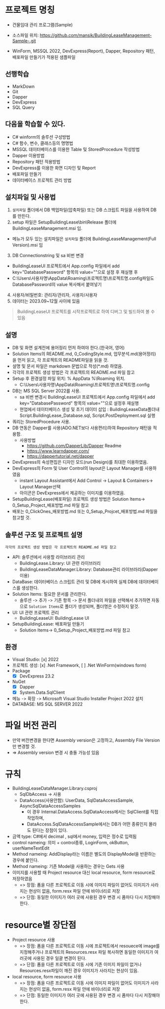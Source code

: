 ﻿# 프로젝트 명칭
* 건물임대 관리 프로그램(Sample)

* 소스파일 위치: https://github.com/mansik/BuildingLeaseManagement-Sample-.git
* WinForm, MSSQL 2022, DevExpress(Report), Dapper, Repository 패턴, 배포파일 만들기가 적용된 샘플파일

## 선행학습
* MarkDown
* Git
* Dapper
* DevExpress
* SQL Query

## 다음을 학습할 수 있다.
* C# winform의 솔루션 구성방법
* C# 함수, 변수, 클래스등의 명명법
* MSSQL 데이터베이스를 이용한 Table 및 StoredProcedure 작성방법
* Dapper 이용방법
* Repository 패턴 적용방법
* DevExpress를 이용한 화면 디자인 및 Report
* 배포파일 만들기
* 데이터베이스 프로젝트 관리 방법

## 설치파일 및 사용법
1. `설치파일` 폴더에서 DB 백업파일(압축파일) 또는 DB 스크립트 파일을 사용하여 DB를 만든다.
2. setup 파일은 SetupBuildingLease\bin\Release 폴더에 BuildingLeaseManagement.msi 임.
  * 메뉴가 모두 있는 설치파일은 `설치파일` 폴더에 BuildingLeaseManagement(Full Version).msi 임
3. DB Connectionstring 및 sa 비번 변경
  * BuildingLeaseUI 프로젝트에서 App.config 파일에서 add key="DatabasePassword" 항목의 value=""으로 설정 후 재실행 후
  * C:\Users\사용자명\AppData\Roaming\프로젝트명\프로젝트명.config파일도 DatabasePassword의 value 복사해서 붙여넣기
4. 사용자/비밀번호: 관리자/관리자, 사용자/사용자
5. 데이터는 2023.09~12월 사이에 있음
> BuildingLeaseUI 프로젝트를 시작프로젝트로 하여 디버그 및 빌드하여 볼 수 있음

## 설명
* DB 및 화면 설계전에 용어정리 먼저 하여야 한다.(한국어, 영어)
* Solution Items의 README.md, 0_CodingStyle.md, 업무분석.md(용어정리)을 먼저 읽고, 각 프로젝트의 README파일을 읽을 것.
* 설명 및 문서 파일은 markdown 문법으로 작성(*.md) 하였음.
* 각각의 프로젝트 생성 방법은 각 프로젝트의 README.md 파일 참고
* Setup 후 환경설정 파일 위치: % AppData %\Roaming 위치. 
  * C:\Users\사용자명\AppData\Roaming\프로젝트명\프로젝트명.config
* DB는 MS SQL Server 2022를 사용.
  * sa 비번 변경시 BuildingLeaseUI 프로젝트에서 App.config 파일에서 add key="DatabasePassword" 항목의 value=""으로 설정후 재실행
  * 현업에서 데이터베이스 생성 및 초기 데이터 삽입 : BuildingLeaseData폴더내 Script.BuildingLease_Database.sql, Script.PostDeployment.sql 실행
* 쿼리는 StoredProcedure 사용. 
* DB 연동은 Dapper를 사용(ADO.NET보다 사용편리)하여 Repository 패턴을 적용함.
  * 사용방법
    * https://github.com/DapperLib/Dapper Readme
    * https://www.learndapper.com/
    * https://dappertutorial.net/dapper
* DevExpress의 속성편집은 디자인 모드(run Design)를 최대한 이용하였음.
* DevExpress의 Form 및 User Control의 layout은 Layout Manager를 사용하였음
  * instant Layout Assistant에서 Add Control -> Layout & Containers-> Layout Manager선택
  * 아이콘은 DevExpress에서 제공하는 이미지를 이용하였음.
* SetupBuildingLease(배포파일) 프로젝트 생성 방법은 Solution Items-> 0_Setup_Project_배포방법.md 파일 참고
* 배포는 0_ClickOnes_배포방법.md 또는 0_Setup_Projcet_배포방법.md 파일을 참고할 것.

## 솔루션 구조 및 프로젝트 설명
`각각의 프로젝트 생성 방법은 각 프로젝트의 README.md 파일 참고`

* API: 솔루션에서 사용할 라이브러리 관리
  * BuildingLease.Library: UI 관련 라이브러리
  * BuildingLeaseDataManager.Library: Database관리 라이브러리(Dapper 이용)
* DataBase: 데이터베이스 스크립트 관리 및 DB에 게시하여 실제 DB에 데이터베이스를 생성한다.
* Solution Items: 필요한 문서를 관리한다. 
  * 솔루션 -> 추가 -> 기존 항목 -> 문서 폴더내의 파일을 선택해서 추가하면 자동으로 `Solution Items`로 폴더가 생성되며, 폴더명은 수정하지 말것.
* UI: UI 관련 프로젝트 관리
  * BuildingLeaseUI: BuildingLease UI
* SetupBuildingLease: 배포파일 만들기
  * Solution Items-> 0_Setup_Project_배포방법.md 파일 참고

## 환경
* Visual Studio: [x] 2022
* 프로젝트 생성: [x] .Net Framework, [ ] .Net WinForm(windows form)
* Package 
  * [x] DevExpress 23.2
* NuGet
  * [x] Dapper
  * [x] System.Data.SqlClient
* 메뉴 -> 확장 -> Microsoft Visual Studio Installer Project 2022 설치
* DATABASE: MS SQL SERVER 2022
	
# 파일 버전 관리
* 만약 버전변경을 한다면 Assembly version은 고정하고, Assembly File Version만 변경할 것.
* => Assembly version 변경 시 충돌 가능성 있음

# 규칙
* BuildingLeaseDataManager.Library.csproj
  * SqlDbAccess -> 사용
  * DataAccess(사용안함): UserData, SqlDataAccessSample, AsyncSqlDataAccessSamples
    * 이 경우 Internal.DataAccess.SqlDataAccess에서는 SqlClient를 직접 작업하며, 
	* DataAccess.SqlDataAccessSample에서는 DB가 어떤 종류인지 몰라도 된다는 장점이 있다.
* 금액 type: C#에서 decimal , sql에서 money, 입력은 정수로 입력됨
* control nameing: 의미 + control종류, LoginForm, okButton, userNameTextEdit
* Method nameing: AddDisplay라는 이름은 별도의 DisplayModel을 반환하는 경우에 붙인다.
* Method nameing: 기존 Model을 사용하는 경우는 Gets 사용
* 이미지를 사용할 때 Project resource 대신 local resource, form resource로 저장하였음
  * => 장점: 폼을 다른 프로젝트로 이동 시에 이미지 파일이 없어도 이미지가 사라지는 현상이 없음, form.resx 파일 안에 바이너리로 저장
  * => 단점: 동일한 이미지가 여러 곳에 사용된 경우 변경 시 폼마다 다시 저장해야 한다.

# resource별 장단점
* Project resource 사용
  * => 장점: 폼을 다른 프로젝트로 이동 시에 프로젝트에서 resouece에 image를 지정해주거나 프로젝트의 Resources.resx 파일 복사하면 동일한 이미지가 여러곳에 사용된 경우 일괄 변경이 된다.
  * => 단점: 폼을 다른 프로젝트로 이동 시에 기존 이미지 파일이 없거나 Resources.resx파일이 깨진 경우 이미지가 사라지는 현상이 있음.
* local resource, form resource 사용
  * => 장점: 폼을 다른 프로젝트로 이동 시에 이미지 파일이 없어도 이미지가 사라지는 현상이 없음, form.resx 파일 안에 바이너리로 저장
  * => 단점: 동일한 이미지가 여러 곳에 사용된 경우 변경 시 폼마다 다시 저장해야 한다.
